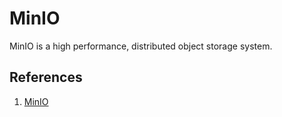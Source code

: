 # MinIO

MinIO is a high performance, distributed object storage system.

## References

1. [MinIO](https://min.io/)